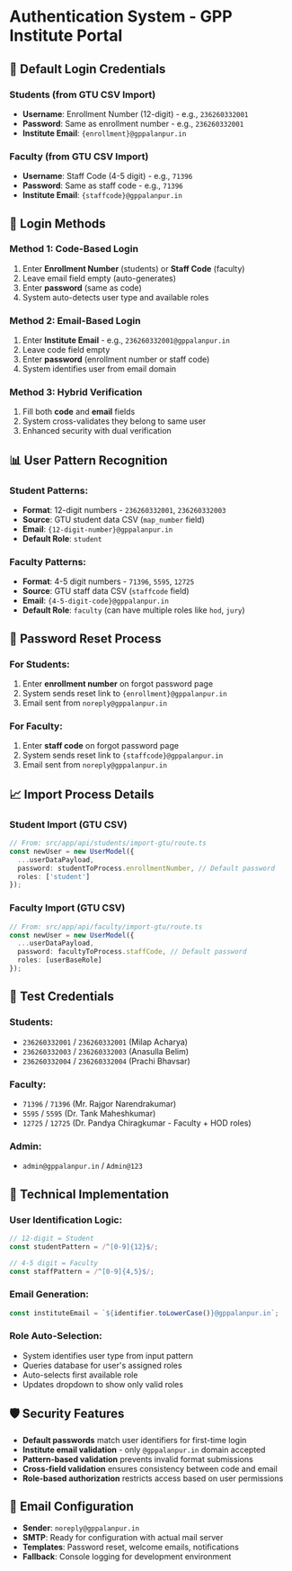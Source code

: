 # Authentication System - GPP Institute Portal

## 🔐 Default Login Credentials

### **Students (from GTU CSV Import)**
- **Username**: Enrollment Number (12-digit) - e.g., `236260332001`
- **Password**: Same as enrollment number - e.g., `236260332001`
- **Institute Email**: `{enrollment}@gppalanpur.in`

### **Faculty (from GTU CSV Import)**  
- **Username**: Staff Code (4-5 digit) - e.g., `71396`
- **Password**: Same as staff code - e.g., `71396`
- **Institute Email**: `{staffcode}@gppalanpur.in`

## 🎯 Login Methods

### **Method 1: Code-Based Login**
1. Enter **Enrollment Number** (students) or **Staff Code** (faculty)
2. Leave email field empty (auto-generates)
3. Enter **password** (same as code)
4. System auto-detects user type and available roles

### **Method 2: Email-Based Login**
1. Enter **Institute Email** - e.g., `236260332001@gppalanpur.in`
2. Leave code field empty 
3. Enter **password** (enrollment number or staff code)
4. System identifies user from email domain

### **Method 3: Hybrid Verification**
1. Fill both **code** and **email** fields
2. System cross-validates they belong to same user
3. Enhanced security with dual verification

## 📊 User Pattern Recognition

### **Student Patterns:**
- **Format**: 12-digit numbers - `236260332001`, `236260332003`
- **Source**: GTU student data CSV (`map_number` field)
- **Email**: `{12-digit-number}@gppalanpur.in`
- **Default Role**: `student`

### **Faculty Patterns:**
- **Format**: 4-5 digit numbers - `71396`, `5595`, `12725`  
- **Source**: GTU staff data CSV (`staffcode` field)
- **Email**: `{4-5-digit-code}@gppalanpur.in`
- **Default Role**: `faculty` (can have multiple roles like `hod`, `jury`)

## 🔄 Password Reset Process

### **For Students:**
1. Enter **enrollment number** on forgot password page
2. System sends reset link to `{enrollment}@gppalanpur.in`
3. Email sent from `noreply@gppalanpur.in`

### **For Faculty:**
1. Enter **staff code** on forgot password page  
2. System sends reset link to `{staffcode}@gppalanpur.in`
3. Email sent from `noreply@gppalanpur.in`

## 📈 Import Process Details

### **Student Import (GTU CSV)**
```typescript
// From: src/app/api/students/import-gtu/route.ts
const newUser = new UserModel({
  ...userDataPayload, 
  password: studentToProcess.enrollmentNumber, // Default password
  roles: ['student']
});
```

### **Faculty Import (GTU CSV)**
```typescript  
// From: src/app/api/faculty/import-gtu/route.ts
const newUser = new UserModel({
  ...userDataPayload, 
  password: facultyToProcess.staffCode, // Default password  
  roles: [userBaseRole]
});
```

## 🧪 Test Credentials

### **Students:**
- `236260332001` / `236260332001` (Milap Acharya)
- `236260332003` / `236260332003` (Anasulla Belim)
- `236260332004` / `236260332004` (Prachi Bhavsar)

### **Faculty:**
- `71396` / `71396` (Mr. Rajgor Narendrakumar)
- `5595` / `5595` (Dr. Tank Maheshkumar)  
- `12725` / `12725` (Dr. Pandya Chiragkumar - Faculty + HOD roles)

### **Admin:**
- `admin@gppalanpur.in` / `Admin@123`

## 🔧 Technical Implementation

### **User Identification Logic:**
```typescript
// 12-digit = Student
const studentPattern = /^[0-9]{12}$/;

// 4-5 digit = Faculty  
const staffPattern = /^[0-9]{4,5}$/;
```

### **Email Generation:**
```typescript
const instituteEmail = `${identifier.toLowerCase()}@gppalanpur.in`;
```

### **Role Auto-Selection:**
- System identifies user type from input pattern
- Queries database for user's assigned roles
- Auto-selects first available role
- Updates dropdown to show only valid roles

## 🛡️ Security Features

- **Default passwords** match user identifiers for first-time login
- **Institute email validation** - only `@gppalanpur.in` domain accepted
- **Pattern-based validation** prevents invalid format submissions  
- **Cross-field validation** ensures consistency between code and email
- **Role-based authorization** restricts access based on user permissions

## 📧 Email Configuration

- **Sender**: `noreply@gppalanpur.in`
- **SMTP**: Ready for configuration with actual mail server
- **Templates**: Password reset, welcome emails, notifications
- **Fallback**: Console logging for development environment